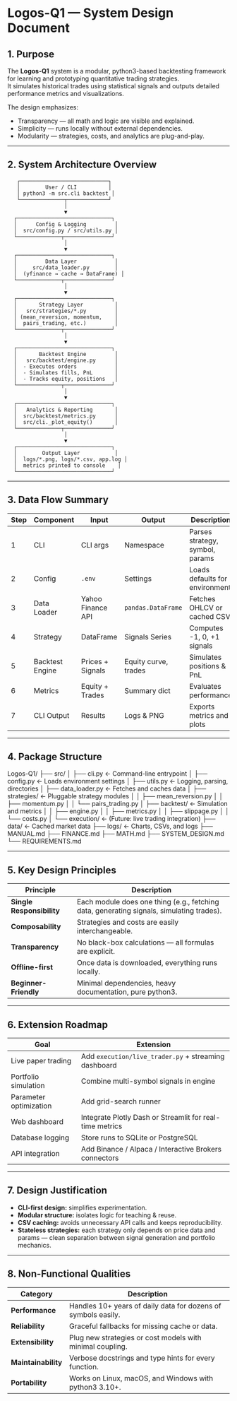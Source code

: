 # Logos-Q1 — System Design Document

## 1. Purpose
The **Logos-Q1** system is a modular, python3-based backtesting framework for learning and prototyping quantitative trading strategies.  
It simulates historical trades using statistical signals and outputs detailed performance metrics and visualizations.

The design emphasizes:
- Transparency — all math and logic are visible and explained.
- Simplicity — runs locally without external dependencies.
- Modularity — strategies, costs, and analytics are plug-and-play.

---

## 2. System Architecture Overview

       ┌────────────────────────────┐
       │        User / CLI          │
       │ python3 -m src.cli backtest │
       └──────────────┬─────────────┘
                      │
                      ▼
      ┌──────────────────────────────┐
      │      Config & Logging         │
      │  src/config.py / src/utils.py │
      └──────────────┬───────────────┘
                      │
                      ▼
      ┌──────────────────────────────┐
      │         Data Layer            │
      │     src/data_loader.py        │
      │  (yfinance → cache → DataFrame) │
      └──────────────┬───────────────┘
                      │
                      ▼
      ┌──────────────────────────────┐
      │       Strategy Layer          │
      │   src/strategies/*.py         │
      │ (mean_reversion, momentum,    │
      │  pairs_trading, etc.)         │
      └──────────────┬───────────────┘
                      │
                      ▼
      ┌──────────────────────────────┐
      │       Backtest Engine         │
      │   src/backtest/engine.py      │
      │  - Executes orders            │
      │  - Simulates fills, PnL       │
      │  - Tracks equity, positions   │
      └──────────────┬───────────────┘
                      │
                      ▼
      ┌──────────────────────────────┐
      │   Analytics & Reporting       │
      │  src/backtest/metrics.py      │
      │  src/cli._plot_equity()       │
      └──────────────┬───────────────┘
                      │
                      ▼
      ┌──────────────────────────────┐
      │        Output Layer           │
      │  logs/*.png, logs/*.csv, app.log │
      │  metrics printed to console    │
      └──────────────────────────────┘


---

## 3. Data Flow Summary

| Step | Component  | Input    |  Output   | Description |
|------|------------|----------|-----------|--------------|
|    1 | CLI        | CLI args | Namespace | Parses strategy, symbol, params |
|    2 | Config     | `.env`   | Settings  | Loads defaults for environment |
|    3 | Data Loader | Yahoo Finance API   | `pandas.DataFrame` | Fetches OHLCV or cached CSV |
|    4 | Strategy    | DataFrame | Signals Series | Computes -1, 0, +1 signals |
|    5 | Backtest Engine | Prices + Signals | Equity curve, trades | Simulates positions & PnL |
|    6 | Metrics    | Equity + Trades | Summary dict | Evaluates performance |
|    7 | CLI Output | Results | Logs & PNG | Exports metrics and plots |

---

## 4. Package Structure

Logos-Q1/
├── src/
│ ├── cli.py ← Command-line entrypoint
│ ├── config.py ← Loads environment settings
│ ├── utils.py ← Logging, parsing, directories
│ ├── data_loader.py ← Fetches and caches data
│ ├── strategies/ ← Pluggable strategy modules
│ │ ├── mean_reversion.py
│ │ ├── momentum.py
│ │ └── pairs_trading.py
│ ├── backtest/ ← Simulation and metrics
│ │ ├── engine.py
│ │ ├── metrics.py
│ │ ├── slippage.py
│ │ └── costs.py
│ └── execution/ ← (Future: live trading integration)
├── data/ ← Cached market data
├── logs/ ← Charts, CSVs, and logs
├── MANUAL.md
├── FINANCE.md
├── MATH.md
├── SYSTEM_DESIGN.md
└── REQUIREMENTS.md


---

## 5. Key Design Principles

| Principle | Description |
|------------|-------------|
| **Single Responsibility** | Each module does one thing (e.g., fetching data, generating signals, simulating trades). |
| **Composability** | Strategies and costs are easily interchangeable. |
| **Transparency** | No black-box calculations — all formulas are explicit. |
| **Offline-first** | Once data is downloaded, everything runs locally. |
| **Beginner-Friendly** | Minimal dependencies, heavy documentation, pure python3. |

---

## 6. Extension Roadmap

| Goal | Extension |
|------|------------|
| Live paper trading | Add `execution/live_trader.py` + streaming dashboard |
| Portfolio simulation | Combine multi-symbol signals in engine |
| Parameter optimization | Add grid-search runner |
| Web dashboard | Integrate Plotly Dash or Streamlit for real-time metrics |
| Database logging | Store runs to SQLite or PostgreSQL |
| API integration | Add Binance / Alpaca / Interactive Brokers connectors |

---

## 7. Design Justification

- **CLI-first design:** simplifies experimentation.
- **Modular structure:** isolates logic for teaching & reuse.
- **CSV caching:** avoids unnecessary API calls and keeps reproducibility.
- **Stateless strategies:** each strategy only depends on price data and params — clean separation between signal generation and portfolio mechanics.

---

## 8. Non-Functional Qualities

| Category | Description |
|-----------|-------------|
| **Performance** | Handles 10+ years of daily data for dozens of symbols easily. |
| **Reliability** | Graceful fallbacks for missing cache or data. |
| **Extensibility** | Plug new strategies or cost models with minimal coupling. |
| **Maintainability** | Verbose docstrings and type hints for every function. |
| **Portability** | Works on Linux, macOS, and Windows with python3 3.10+. |

